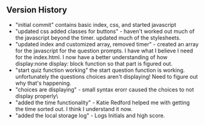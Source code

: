 

## Version History

- "initial commit" contains basic index, css, and started javascript
- "updated css added classes for buttons" - haven't worked out much of the javascript beyond the timer. updated much of the stylesheets.
- "updated index and customized array, removed timer" - created an array for the javascript for the question prompts. I have what I believe I need for the index.html. I now have a better understanding of how display:none display: block function so that part is figured out. 
- "start quiz function working" the start question function is working. unfortunately the questions choices aren't displaying! Need to figure out why that's happening. 
- "choices are displaying" - small syntax erorr caused the choices to not display properly\
- "added the time functionality" - Katie Redford helped me with getting the time sorted out. I think I understand it now. 
- "added the local storage log" - Logs Initials and high score. 